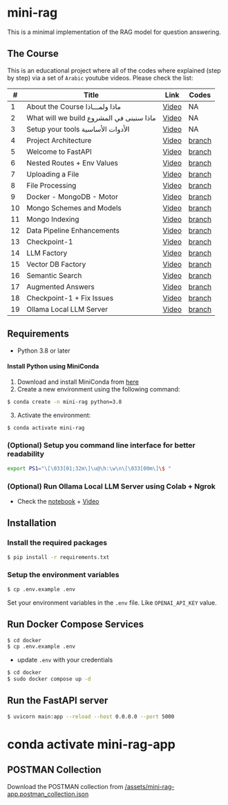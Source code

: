 # mini-rag

This is a minimal implementation of the RAG model for question answering.

## The Course

This is an educational project where all of the codes where explained (step by step) via a set of `Arabic` youtube videos. Please check the list:

| #   | Title                                    | Link                                                                                                 | Codes                                                        |
| --- | ---------------------------------------- | ---------------------------------------------------------------------------------------------------- | ------------------------------------------------------------ |
| 1   | About the Course ماذا ولمـــاذا          | [Video](https://www.youtube.com/watch?v=Vv6e2Rb1Q6w&list=PLvLvlVqNQGHCUR2p0b8a0QpVjDUg50wQj)         | NA                                                           |
| 2   | What will we build ماذا سنبنى في المشروع | [Video](https://www.youtube.com/watch?v=_l5S5CdxE-Q&list=PLvLvlVqNQGHCUR2p0b8a0QpVjDUg50wQj&index=2) | NA                                                           |
| 3   | Setup your tools الأدوات الأساسية        | [Video](https://www.youtube.com/watch?v=VSFbkFRAT4w&list=PLvLvlVqNQGHCUR2p0b8a0QpVjDUg50wQj&index=3) | NA                                                           |
| 4   | Project Architecture                     | [Video](https://www.youtube.com/watch?v=Ei_nBwBbFUQ&list=PLvLvlVqNQGHCUR2p0b8a0QpVjDUg50wQj&index=4) | [branch](https://github.com/bakrianoo/mini-rag/tree/tut-001) |
| 5   | Welcome to FastAPI                       | [Video](https://www.youtube.com/watch?v=cpOuCdzN_Mo&list=PLvLvlVqNQGHCUR2p0b8a0QpVjDUg50wQj&index=5) | [branch](https://github.com/bakrianoo/mini-rag/tree/tut-002) |
| 6   | Nested Routes + Env Values               | [Video](https://www.youtube.com/watch?v=CrR2Bz2Y7Hw&list=PLvLvlVqNQGHCUR2p0b8a0QpVjDUg50wQj&index=6) | [branch](https://github.com/bakrianoo/mini-rag/tree/tut-003) |
| 7   | Uploading a File                         | [Video](https://www.youtube.com/watch?v=5alMKCbFqWs&list=PLvLvlVqNQGHCUR2p0b8a0QpVjDUg50wQj&index=7) | [branch](https://github.com/bakrianoo/mini-rag/tree/tut-004) |
| 8   | File Processing                          | [Video](https://www.youtube.com/watch?v=gQgr2iwtSBw)                                                 | [branch](https://github.com/bakrianoo/mini-rag/tree/tut-005) |
| 9   | Docker - MongoDB - Motor                 | [Video](https://www.youtube.com/watch?v=2NOKWm0xJAk)                                                 | [branch](https://github.com/bakrianoo/mini-rag/tree/tut-006) |
| 10  | Mongo Schemes and Models                 | [Video](https://www.youtube.com/watch?v=zgcnnMJXXV8)                                                 | [branch](https://github.com/bakrianoo/mini-rag/tree/tut-007) |
| 11  | Mongo Indexing                           | [Video](https://www.youtube.com/watch?v=iO8FAmUVcjE)                                                 | [branch](https://github.com/bakrianoo/mini-rag/tree/tut-008) |
| 12  | Data Pipeline Enhancements               | [Video](https://www.youtube.com/watch?v=4x1DuezZBDU)                                                 | [branch](https://github.com/bakrianoo/mini-rag/tree/tut-008) |
| 13  | Checkpoint-1                             | [Video](https://www.youtube.com/watch?v=7xIsZkCisPk)                                                 | [branch](https://github.com/bakrianoo/mini-rag/tree/tut-008) |
| 14  | LLM Factory                              | [Video](https://www.youtube.com/watch?v=5TKRIFtIQAY)                                                 | [branch](https://github.com/bakrianoo/mini-rag/tree/tut-008) |
| 15  | Vector DB Factory                        | [Video](https://www.youtube.com/watch?v=JtS9UkvF_10)                                                 | [branch](https://github.com/bakrianoo/mini-rag/tree/tut-009) |
| 16  | Semantic Search                          | [Video](https://www.youtube.com/watch?v=V3swQKokJW8)                                                 | [branch](https://github.com/bakrianoo/mini-rag/tree/tut-010) |
| 17  | Augmented Answers                        | [Video](https://www.youtube.com/watch?v=1Wx8BoM5pLU)                                                 | [branch](https://github.com/bakrianoo/mini-rag/tree/tut-011) |
| 18  | Checkpoint-1 + Fix Issues                | [Video](https://youtu.be/6zG4Idxldvg)                                                                | [branch](https://github.com/bakrianoo/mini-rag/tree/tut-012) |
| 19  | Ollama Local LLM Server                  | [Video](https://youtu.be/-epZ1hAAtrs)                                                                | [branch](https://github.com/bakrianoo/mini-rag/tree/tut-012) |

## Requirements

- Python 3.8 or later

#### Install Python using MiniConda

1. Download and install MiniConda from [here](https://docs.anaconda.com/free/miniconda/#quick-command-line-install)
2. Create a new environment using the following command:

```bash
$ conda create -n mini-rag python=3.8
```

3. Activate the environment:

```bash
$ conda activate mini-rag
```

### (Optional) Setup you command line interface for better readability

```bash
export PS1="\[\033[01;32m\]\u@\h:\w\n\[\033[00m\]\$ "
```

### (Optional) Run Ollama Local LLM Server using Colab + Ngrok

- Check the [notebook](https://colab.research.google.com/drive/1KNi3-9KtP-k-93T3wRcmRe37mRmGhL9p?usp=sharing) + [Video](https://youtu.be/-epZ1hAAtrs)

## Installation

### Install the required packages

```bash
$ pip install -r requirements.txt
```

### Setup the environment variables

```bash
$ cp .env.example .env
```

Set your environment variables in the `.env` file. Like `OPENAI_API_KEY` value.

## Run Docker Compose Services

```bash
$ cd docker
$ cp .env.example .env
```

- update `.env` with your credentials

```bash
$ cd docker
$ sudo docker compose up -d
```

## Run the FastAPI server

```bash
$ uvicorn main:app --reload --host 0.0.0.0 --port 5000
```

# conda activate mini-rag-app

## POSTMAN Collection

Download the POSTMAN collection from [/assets/mini-rag-app.postman_collection.json](/assets/mini-rag-app.postman_collection.json)
